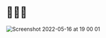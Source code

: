 # 👨🏿‍🦲

![Screenshot 2022-05-16 at 19 00 01](https://user-images.githubusercontent.com/20628866/168645158-c092828d-72e6-4cdd-b69f-7503213e78d2.png)
